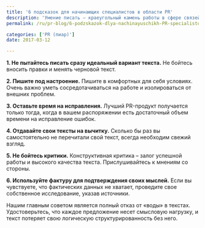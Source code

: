 ```yaml
---
title: '6 подсказок для начинающих специалистов в области PR'
description: 'Умение писать – краеугольный камень работы в сфере связей с общественностью. Чтобы стать истинным профессионалом в PR, нужно уметь думать как журналист. Консалтинговая группа «Полилог» хотела бы дать пару советов, как научиться писать качественные PR-тексты. 1. Не пытайтесь писать сразу идеальный вариант текста. Не бойтесь вносить правки и менять черновой текст. 2. Пишите под'
permalink: /ru/pr-blog/6-podzskazok-dlya-nachinayuschikh-PR-specialistov

categories: ['PR (пиар)']
date: 2017-03-12

---
```

<p><strong>1. Не пытайтесь писать сразу идеальный вариант текста.</strong>&nbsp;Не бойтесь вносить правки и менять черновой текст.</p>
<p><strong>2. Пишите под настроение.</strong>&nbsp;Пишите в комфортных для себя условиях. Очень важно уметь сосредотачиваться на работе и изолироваться от внешних проблем.</p>
<p><strong>3. Оставьте время на исправления.</strong>&nbsp;Лучший PR-продукт получается только тогда, когда в вашем распоряжении есть достаточный объем времени на исправление ошибок.</p>
<p><strong>4. Отдавайте свои тексты на вычитку.</strong>&nbsp;Сколько бы раз вы самостоятельно не перечитали свой текст, всегда необходим свежий взгляд.</p>
<p><strong>5. Не бойтесь критики.</strong>&nbsp;Конструктивная критика &ndash; залог успешной работы и высокого качества текста. Прислушивайтесь к мнениям со стороны.</p>
<p><strong>6. Используйте фактуру для подтверждения своих мыслей.</strong>&nbsp;Если вы чувствуете, что фактических данных не хватает, проведите свое собственное исследование, указав источники.</p>
<p>Нашим главным советом является полный отказ от &laquo;воды&raquo; в текстах. Удостоверьтесь, что каждое предложение несет смысловую нагрузку, и текст потеряет свою логическую структурированность без него.</p>

